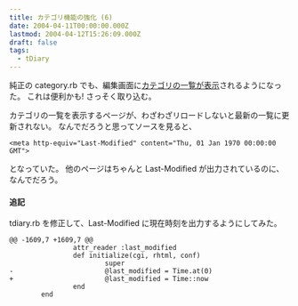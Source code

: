 ```yaml
---
title: カテゴリ機能の強化 (6)
date: 2004-04-11T00:00:00.000Z
lastmod: 2004-04-12T15:26:09.000Z
draft: false
tags:
  - tDiary
---
```


純正の category.rb でも、編集画面に[カテゴリの一覧が表示](http://www.undefine.to/~naoko/tdiary/20040407.html#p01)されるようになった。 これは便利かも! さっそく取り込む。

カテゴリの一覧を表示するページが、わざわざリロードしないと最新の一覧に更新されない。 なんでだろうと思ってソースを見ると、

```
<meta http-equiv="Last-Modified" content="Thu, 01 Jan 1970 00:00:00 GMT">
```

となっていた。 他のページはちゃんと Last-Modified が出力されているのに、なんでだろう。

#### 追記

tdiary.rb を修正して、Last-Modified に現在時刻を出力するようにしてみた。

```
@@ -1609,7 +1609,7 @@
                attr_reader :last_modified
                def initialize(cgi, rhtml, conf)
                        super
-                       @last_modified = Time.at(0)
+                       @last_modified = Time::now
                end
        end
```
